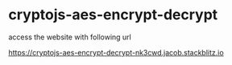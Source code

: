 # cryptojs-aes-encrypt-decrypt

access the website with following url 

https://cryptojs-aes-encrypt-decrypt-nk3cwd.jacob.stackblitz.io
